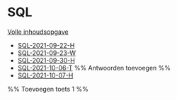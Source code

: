 # SQL

[Volle inhoudsopgave](SQL-INDEX.md)

- [SQL-2021-09-22-H](week38/SQL-2021-09-22-H.md)
- [SQL-2021-09-23-W](week38/SQL-2021-09-23-W.md)
- [SQL-2021-09-30-H](week39/SQL-2021-09-30-H.md)
- [SQL-2021-10-06-T](week40/SQL-2021-10-06-T.md) %% Antwoorden toevoegen %%
- [SQL-2021-10-07-H](week40/SQL-2021-10-07-H.md)

%% Toevoegen toets 1 %%
